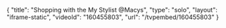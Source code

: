 {
    "title": "Shopping with the My Stylist @Macys",
    "type": "solo",
    "layout": "iframe-static",
    "videoId": "160455803",
    "url": "\/tvpembed\/160455803"
}